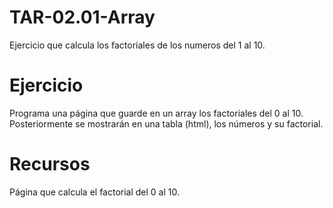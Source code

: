 # TAR-02.01-Array
Ejercicio que calcula los factoriales de los numeros del 1 al 10.

# Ejercicio

Programa una página que guarde en un array los factoriales del 0 al 10. 
Posteriormente se mostrarán en una tabla (html), los números y su factorial.

# Recursos 

Página que calcula el factorial del 0 al 10.

